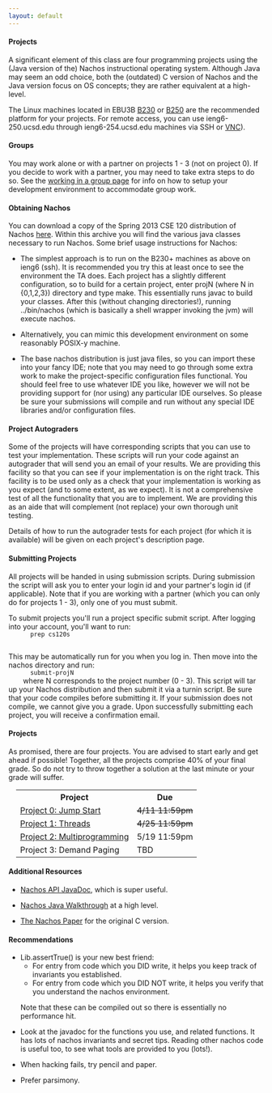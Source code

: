 ```yaml
---
layout: default
---
```

<div class="section">
  <div class="sec-header">
    <h4>Projects</h4>
  </div>
  <p>
    A significant element of this class are four programming projects using the 
    (Java version of the) Nachos instructional operating system. Although Java 
    may seem an odd choice, both the (outdated) C version of Nachos and the 
    Java version focus on OS concepts; they are rather equivalent at a high-level.
  </p>
  <p>
    The Linux machines located in EBU3B <a href="http://insci14.ucsd.edu/acs_sql/scripts/show_facilities.php?action=1&location_id=ebu3-230b">B230</a> 
    or <a href="http://insci14.ucsd.edu/acs_sql/scripts/show_facilities.php?action=1&location_id=ebu3-250b">B250</a> 
    are the recommended platform for your projects.
    For remote access, you can use ieng6-250.ucsd.edu through ieng6-254.ucsd.edu machines 
    via SSH or <a href="http://acms.ucsd.edu/info/vncgnome.html">VNC</a>).
  </p>
</div>
<div class="section">
  <div class="sec-header">
    <h4>Groups</h4>
  </div>
  <p>
    You may work alone or with a partner on projects 1 - 3 (not on project 0). 
    If you decide to work with a partner, you may need to take extra steps to 
    do so. See the <a href="groups.html">working in a group page</a> for info on 
    how to setup your development environment to accommodate group work.
  </p>
</div>
<div class="section">
  <div class="sec-header">
    <h4>Obtaining Nachos</h4>
  </div>
  <p>
    You can download a copy of the Spring 2013 CSE 120 distribution of Nachos 
    <a href="projects/nachosj-120.tar.gz">here</a>. Within this archive you will find the various java 
    classes necessary to run Nachos. Some brief usage instructions for Nachos:
    <ul>
      <li>
        <p>
        The simplest approach is to run on the B230+ machines as above on 
        ieng6 (ssh). It is recommended you try this at least once to see the 
        environment the TA does. Each project has a slightly different configuration, 
        so to build for a certain project, enter projN (where N in {0,1,2,3}) 
        directory and type make. This essentially runs javac to build your classes. 
        After this (without changing directories!), running ../bin/nachos (which 
        is basically a shell wrapper invoking the jvm) will execute nachos.
        </p>
      </li>
      <li>
        <p>
        Alternatively, you can mimic this development environment on some reasonably 
        POSIX-y machine. 
        </p>
      </li>
      <li>
        <p>
        The base nachos distribution is just java files, so you can import these 
        into your fancy IDE; note that you may need to go through some extra work 
        to make the project-specific configuration files functional. You should 
        feel free to use whatever IDE you like, however we will not be providing 
        support for (nor using) any particular IDE ourselves. So please be sure 
        your submissions will compile and run without any special IDE libraries 
        and/or configuration files.
        </p>
      </li>
    </ul>
  </p>
</div>
<div class="section">
  <div class="sec-header">
    <h4>Project Autograders</h4>
  </div>
  <p>
    Some of the projects will have corresponding scripts that you can use to 
    test your implementation. These scripts will run your code against an autograder 
    that will send you an email of your results. We are providing this facility 
    so that you can see if your implementation is on the right track. This facility 
    is to be used only as a check that your implementation is working as you expect 
    (and to some extent, as we expect). It is not a comprehensive test of all 
    the functionality that you are to implement. We are providing this as an aide 
    that will complement (not replace) your own thorough unit testing.
  </p>
  <p>
    Details of how to run the autograder tests for each project (for which it 
    is available) will be given on each project's description page.
  </p>
</div>
<div class="section">
  <div class="sec-header">
    <h4>Submitting Projects</h4>
  </div>
  <p>
    All projects will be handed in using submission scripts. During submission 
    the script will ask you to enter your login id and your partner's login id 
    (if applicable). Note that if you are working with a partner (which you can 
    only do for projects 1 - 3), only one of you must submit.
  </p>
  <p>
    To submit projects you'll run a project specific submit script. After logging 
    into your account, you'll want to run:
    <code>
      prep cs120s
    </code>
  </p>
  <p>
    This may be automatically run for you when you log in. Then move into the nachos directory and run:
    <code>
      submit-projN
    </code>
    where N corresponds to the project number (0 - 3). This script will tar up 
    your Nachos distribution and then submit it via a turnin script. Be sure 
    that your code compiles before submitting it. If your submission does not 
    compile, we cannot give you a grade. Upon successfully submitting each project, 
    you will receive a confirmation email.
  </p>
</div>
<div class="section">
  <div class="sec-header">
    <h4>Projects</h4>
  </div>
  <p>
    As promised, there are four projects. You are advised to start early and 
    get ahead if possible! Together, all the projects comprise 40% of your final 
    grade. So do not try to throw together a solution at the last minute or 
    your grade will suffer.
  </p>
  <div style="padding-left:15px;">
  <table class="table table-bordered">
    <tbody>
      <tr>
        <th class="info">Project</th>
        <th class="success">Due</th>
      </tr>
      <tr>
        <td class="span3"><a href="projects/project0.html">Project 0: Jump Start</a></td>
        <td><strike>4/11 11:59pm</strike></td>
      </tr>
      <tr>
        <td class="span3"><a href="projects/project1.html">Project 1: Threads</a></td>
        <td><strike>4/25 11:59pm</strike></td>
      </tr>
      <tr>
        <td class="span3"><a href="projects/project2.html">Project 2: Multiprogramming</a></td>
        <td>5/19 11:59pm</td>
      </tr>
      <tr>
        <td class="span3">Project 3: Demand Paging</td>
        <td>TBD</td>
      </tr>
    </tbody>
  </table>
  </div>
</div>
<div class="section">
  <div class="sec-header">
    <h4>Additional Resources</h4>
  </div>
  <ul>
    <li>
      <p>
        <a href="http://inst.eecs.berkeley.edu/~cs162/sp08/Nachos/doc/index.html">Nachos API JavaDoc</a>, which is super useful.
      </p>
    </li>
    <li>
      <p>
        <a href="http://inst.eecs.berkeley.edu/~cs162/sp08/Nachos/walk/">Nachos Java Walkthrough</a> at a high level.
      </p>
    </li>
    <li>
      <p>
        <a href="http://cseweb.ucsd.edu/classes/sp08/cse120/projects/nachos.pdf">The Nachos Paper</a> for the original C version.
      </p>
    </li>
  </ul>
</div>
<div class="section">
  <div class="sec-header">
    <h4>Recommendations</h4>
  </div>
  <ul>
    <li> 
        Lib.assertTrue() is your new best friend:
        <ul>
          <li>For entry from code which you DID write, it helps you keep track of invariants you established.</li>
          <li>For entry from code which you DID NOT write, it helps you verify that you understand the nachos environment.</li>
        </ul>
        <p>
        Note that these can be compiled out so there is essentially no performance hit.
        </p>
    </li>
    <li>
      <p>
        Look at the javadoc for the functions you use, and related functions. It 
        has lots of nachos invariants and secret tips. Reading other nachos code 
        is useful too, to see what tools are provided to you (lots!).
      </p>
    </li>
    <li>
      <p>
        When hacking fails, try pencil and paper.
      </p>
    </li>
    <li>
      <p>
        Prefer parsimony.
      </p>
    </li>
  </ul>
</div>
